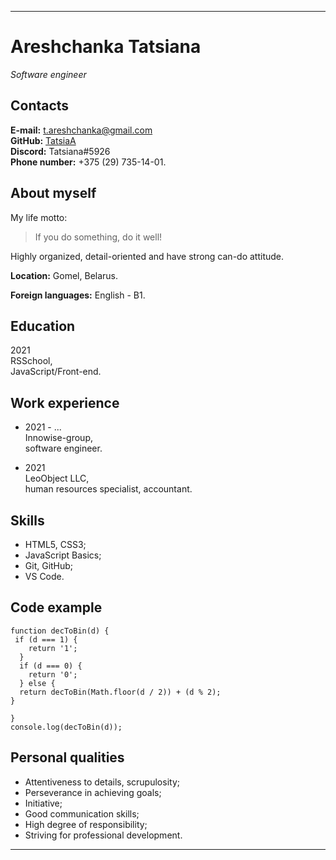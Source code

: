 ***
# Areshchanka Tatsiana
_Software engineer_


## Contacts  
  
**E-mail:** t.areshchanka@gmail.com  
**GitHub:** [TatsiaA](https://github.com/TatsiaA)  
**Discord:** Tatsiana#5926  
**Phone number:** +375 (29) 735-14-01.  

## About myself

My life motto:  
> If you do something, do it well!  

Highly organized, detail-oriented and have strong can-do attitude.    

**Location:** Gomel, Belarus.  
  
**Foreign languages:** English - B1.  

## Education

2021   
RSSchool,  
JavaScript/Front-end.  

## Work experience

* 2021 - ...  
Innowise-group,  
software engineer.  

* 2021  
LeoObject LLC,  
human resources specialist, accountant.  

## Skills

* HTML5, CSS3;
* JavaScript Basics;
* Git, GitHub;
* VS Code.

## Code example

```
function decToBin(d) {
 if (d === 1) {
    return '1';
  }
  if (d === 0) {
    return '0';
  } else {
  return decToBin(Math.floor(d / 2)) + (d % 2);
}
  
}
console.log(decToBin(d));
```

## Personal qualities

* Attentiveness to details, scrupulosity;
* Perseverance in achieving goals;
* Initiative;
* Good communication skills;
* High degree of responsibility;
* Striving for professional development.

***
